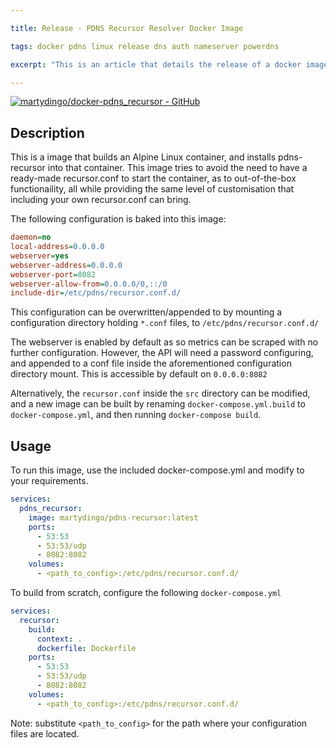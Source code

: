 ```yaml
---

title: Release - PDNS Recursor Resolver Docker Image

tags: docker pdns linux release dns auth nameserver powerdns

excerpt: "This is an article that details the release of a docker image for PDNS Recursive Resolver, for running PowerDNS Recursor in Docker"

---
```


[![martydingo/docker-pdns_recursor - GitHub](https://gh-card.dev/repos/martydingo/docker-pdns_recursor.svg?fullname=)](https://github.com/martydingo/docker-pdns_recursor)

## Description
This is a image that builds an Alpine Linux container, and installs pdns-recursor into that container. This image tries to avoid the need to have a ready-made recursor.conf to start the container, as to out-of-the-box functionaility, all while providing the same level of customisation that including your own recursor.conf can bring.

The following configuration is baked into this image:

```ini
daemon=no
local-address=0.0.0.0
webserver=yes
webserver-address=0.0.0.0
webserver-port=8082
webserver-allow-from=0.0.0.0/0,::/0
include-dir=/etc/pdns/recursor.conf.d/
```

This configuration can be overwritten/appended to by mounting a configuration directory holding `*.conf` files, to `/etc/pdns/recursor.conf.d/`

The webserver is enabled by default as so metrics can be scraped with no further configuration. However, the API will need a password configuring, and appended to a conf file inside the aforementioned configuration directory mount. This is accessible by default on `0.0.0.0:8082`

Alternatively, the `recursor.conf` inside the `src` directory can be modified, and a new image can be built by renaming `docker-compose.yml.build` to `docker-compose.yml`, and then running `docker-compose build`.

## Usage
To run this image, use the included docker-compose.yml and modify to your requirements.

```yaml
services:
  pdns_recursor:
    image: martydingo/pdns-recursor:latest
    ports:
      - 53:53
      - 53:53/udp
      - 8082:8082
    volumes:
      - <path_to_config>:/etc/pdns/recursor.conf.d/
```

To build from scratch, configure the following `docker-compose.yml`

```yaml
services:
  recursor:
    build:
      context: .
      dockerfile: Dockerfile
    ports:
      - 53:53
      - 53:53/udp
      - 8082:8082
    volumes:
      - <path_to_config>:/etc/pdns/recursor.conf.d/
```

Note: substitute `<path_to_config>` for the path where your configuration files are located.